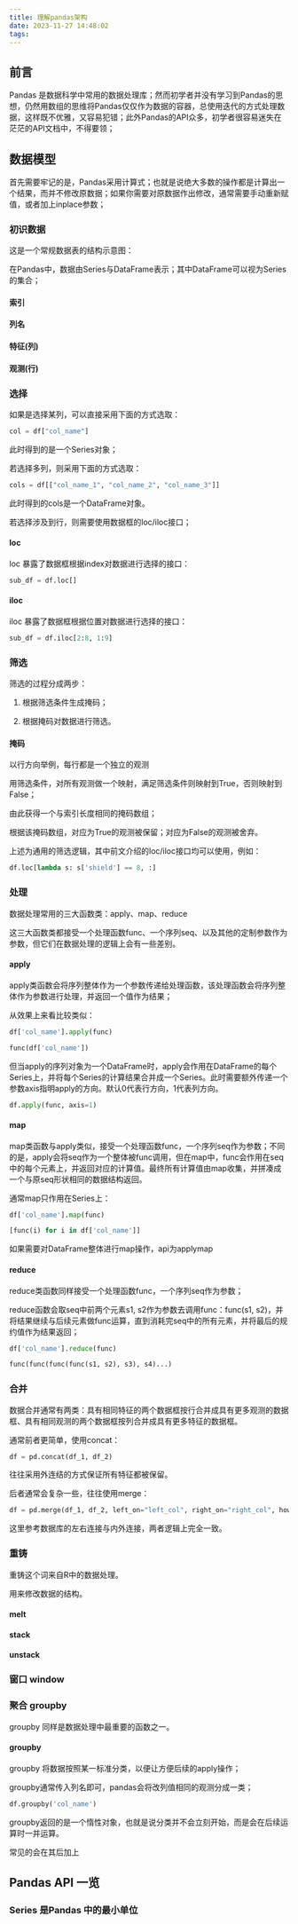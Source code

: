 ```yaml
---
title: 理解pandas架构
date: 2023-11-27 14:48:02
tags:
---
```


## 前言

Pandas 是数据科学中常用的数据处理库；然而初学者并没有学习到Pandas的思想，仍然用数组的思维将Pandas仅仅作为数据的容器，总使用迭代的方式处理数据，这样既不优雅，又容易犯错；此外Pandas的API众多，初学者很容易迷失在茫茫的API文档中，不得要领；

## 数据模型

首先需要牢记的是，Pandas采用计算式；也就是说绝大多数的操作都是计算出一个结果，而并不修改原数据；如果你需要对原数据作出修改，通常需要手动重新赋值，或者加上inplace参数；

### 初识数据

这是一个常规数据表的结构示意图：

在Pandas中，数据由Series与DataFrame表示；其中DataFrame可以视为Series的集合；

#### 索引

#### 列名

#### 特征(列)

#### 观测(行)

### 选择

如果是选择某列，可以直接采用下面的方式选取：

```python
col = df["col_name"]
```

此时得到的是一个Series对象；

若选择多列，则采用下面的方式选取：

```python
cols = df[["col_name_1", "col_name_2", "col_name_3"]]
```

此时得到的cols是一个DataFrame对象。

若选择涉及到行，则需要使用数据框的loc/iloc接口；

#### loc

loc 暴露了数据框根据index对数据进行选择的接口：

```python
sub_df = df.loc[]
```

#### iloc

iloc 暴露了数据框根据位置对数据进行选择的接口：

```python
sub_df = df.iloc[2:8, 1:9]
```

### 筛选

筛选的过程分成两步：

1. 根据筛选条件生成掩码；

2. 根据掩码对数据进行筛选。

#### 掩码

以行方向举例，每行都是一个独立的观测

用筛选条件，对所有观测做一个映射，满足筛选条件则映射到True，否则映射到False；

由此获得一个与索引长度相同的掩码数组；

根据该掩码数组，对应为True的观测被保留；对应为False的观测被舍弃。

上述为通用的筛选逻辑，其中前文介绍的loc/iloc接口均可以使用，例如：

```python
df.loc[lambda s: s['shield'] == 8, :]
```

### 处理

数据处理常用的三大函数类：apply、map、reduce

这三大函数类都接受一个处理函数func、一个序列seq、以及其他的定制参数作为参数，但它们在数据处理的逻辑上会有一些差别。

#### apply

apply类函数会将序列整体作为一个参数传递给处理函数，该处理函数会将序列整体作为参数进行处理，并返回一个值作为结果；

从效果上来看比较类似：

```python
df['col_name'].apply(func)

func(df['col_name'])
```

但当apply的序列对象为一个DataFrame时，apply会作用在DataFrame的每个Series上，并将每个Series的计算结果合并成一个Series。此时需要额外传递一个参数axis指明apply的方向。默认0代表行方向，1代表列方向。

```python
df.apply(func, axis=1)
```

#### map

map类函数与apply类似，接受一个处理函数func，一个序列seq作为参数；不同的是，apply会将seq作为一个整体被func调用，但在map中，func会作用在seq中的每个元素上，并返回对应的计算值。最终所有计算值由map收集，并拼凑成一个与原seq形状相同的数据结构返回。

通常map只作用在Series上：

```python
df['col_name'].map(func)

[func(i) for i in df['col_name']]
```

如果需要对DataFrame整体进行map操作，api为applymap

#### reduce

reduce类函数同样接受一个处理函数func，一个序列seq作为参数；

reduce函数会取seq中前两个元素s1, s2作为参数去调用func：func(s1, s2)，并将结果继续与后续元素做func运算，直到消耗完seq中的所有元素，并将最后的规约值作为结果返回；

```python
df['col_name'].reduce(func)

func(func(func(func(s1, s2), s3), s4)...)
```

### 合并

数据合并通常有两类：具有相同特征的两个数据框按行合并成具有更多观测的数据框、具有相同观测的两个数据框按列合并成具有更多特征的数据框。

通常前者更简单，使用concat：

```python
df = pd.concat(df_1, df_2)
```

往往采用外连结的方式保证所有特征都被保留。

后者通常会复杂一些，往往使用merge：

```python
df = pd.merge(df_1, df_2, left_on="left_col", right_on="right_col", how="left")
```

这里参考数据库的左右连接与内外连接，两者逻辑上完全一致。

### 重铸

重铸这个词来自R中的数据处理。

用来修改数据的结构。

#### melt

#### stack

#### unstack

### 窗口 window

### 聚合 groupby

groupby 同样是数据处理中最重要的函数之一。

#### groupby

groupby 将数据按照某一标准分类，以便让方便后续的apply操作；

groupby通常传入列名即可，pandas会将改列值相同的观测分成一类；

```python
df.groupby('col_name')
```

groupby返回的是一个惰性对象，也就是说分类并不会立刻开始，而是会在后续运算时一并运算。

常见的会在其后加上

## Pandas API 一览

### Series 是Pandas 中的最小单位

